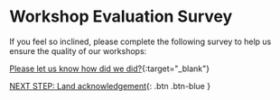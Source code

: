 
# Workshop Evaluation Survey

If you feel so inclined, please complete the following survey to help us ensure the quality of our workshops:

[Please let us know how did we did?](http://lib.uvic.ca/eval){:target="_blank"}

[NEXT STEP: Land acknowledgement](land-acknowledgement.html){: .btn .btn-blue }
